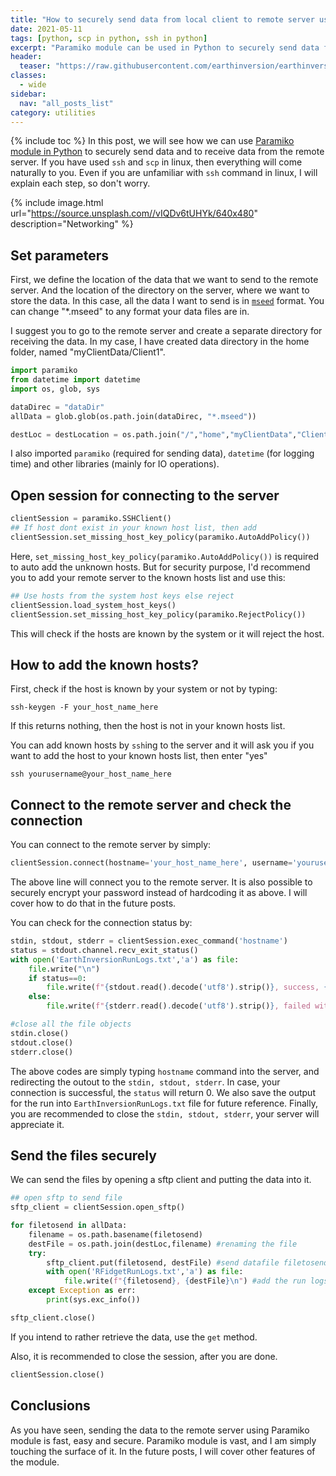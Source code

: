 ```yaml
---
title: "How to securely send data from local client to remote server using Paramiko (codes included)"
date: 2021-05-11
tags: [python, scp in python, ssh in python]
excerpt: "Paramiko module can be used in Python to securely send data from the local client to the remote server. It is analogous to the SSH and SCP in Linux."
header:
  teaser: "https://raw.githubusercontent.com/earthinversion/earthinversion-images/main/images/paramiko.jpg"
classes:
  - wide
sidebar:
  nav: "all_posts_list"
category: utilities
---
```


{% include toc %}
In this post, we will see how we can use [Paramiko module in Python](http://docs.paramiko.org/en/stable/index.html) to securely send data and to receive data from the remote server. If you have used `ssh` and `scp` in linux, then everything will come naturally to you. Even if you are unfamiliar with `ssh` command in linux, I will explain each step, so don't worry.

{% include image.html url="https://source.unsplash.com//vIQDv6tUHYk/640x480" description="Networking" %}

## Set parameters
First, we define the location of the data that we want to send to the remote server. And the location of the directory on the server, where we want to store the data. In this case, all the data I want to send is in [`mseed`](/utilities/converting-mseed-data-to-mat-and-analyzing-in-matlab/#what-is-miniseed-format) format. You can change "*.mseed" to any format your data files are in.

I suggest you to go to the remote server and create a separate directory for receiving the data. In my case, I have created data directory in the home folder, named "myClientData/Client1".

```python
import paramiko
from datetime import datetime
import os, glob, sys

dataDirec = "dataDir"
allData = glob.glob(os.path.join(dataDirec, "*.mseed"))

destLoc = destLocation = os.path.join("/","home","myClientData","Client1")
```

I also imported `paramiko` (required for sending data), `datetime` (for logging time) and other libraries (mainly for IO operations).

## Open session for connecting to the server
```python
clientSession = paramiko.SSHClient()
## If host dont exist in your known host list, then add
clientSession.set_missing_host_key_policy(paramiko.AutoAddPolicy())
```
Here, `set_missing_host_key_policy(paramiko.AutoAddPolicy())` is required to auto add the unknown hosts. But for security purpose, I'd recommend you to add your remote server to the known hosts list and use this:

```python
## Use hosts from the system host keys else reject
clientSession.load_system_host_keys()
clientSession.set_missing_host_key_policy(paramiko.RejectPolicy())
```
This will check if the hosts are known by the system or it will reject the host.

## How to add the known hosts?
First, check if the host is known by your system or not by typing:
```
ssh-keygen -F your_host_name_here
```

If this returns nothing, then the host is not in your known hosts list.

You can add known hosts by `ssh`ing to the server and it will ask you if you want to add the host to your known hosts list, then enter "yes"
```
ssh yourusername@your_host_name_here
```

## Connect to the remote server and check the connection

You can connect to the remote server by simply:
```python
clientSession.connect(hostname='your_host_name_here', username='yourusername',password='yourpasswordhere', port=22)
```

The above line will connect you to the remote server. It is also possible to securely encrypt your password instead of hardcoding it as above. I will cover how to do that in the future posts.

You can check for the connection status by:

```python
stdin, stdout, stderr = clientSession.exec_command('hostname')
status = stdout.channel.recv_exit_status()
with open('EarthInversionRunLogs.txt','a') as file:
    file.write("\n")
    if status==0:
        file.write(f"{stdout.read().decode('utf8').strip()}, success, {datetime.now().strftime('%d/%m/%Y %H:%M:%S')}\n")
    else:
        file.write(f"{stderr.read().decode('utf8').strip()}, failed with {status}, {datetime.now().strftime('%d/%m/%Y %H:%M:%S')}\n")

#close all the file objects
stdin.close()
stdout.close()
stderr.close()
```
The above codes are simply typing `hostname` command into the server, and redirecting the outout to the `stdin, stdout, stderr`. In case, your connection is successful, the `status` will return 0. We also save the output for the run into `EarthInversionRunLogs.txt` file for future reference. Finally, you are recommended to close the `stdin, stdout, stderr`, your server will appreciate it.

## Send the files securely
We can send the files by opening a sftp client and putting the data into it.

```python
## open sftp to send file
sftp_client = clientSession.open_sftp()

for filetosend in allData:
    filename = os.path.basename(filetosend)
    destFile = os.path.join(destLoc,filename) #renaming the file
    try:
        sftp_client.put(filetosend, destFile) #send datafile filetosend to destFile
        with open('RFidgetRunLogs.txt','a') as file:
            file.write(f"{filetosend}, {destFile}\n") #add the run logs
    except Exception as err:
        print(sys.exc_info())

sftp_client.close()
```

If you intend to rather retrieve the data, use the `get` method.

Also, it is recommended to close the session, after you are done.

```python
clientSession.close()
```

## Conclusions
As you have seen, sending the data to the remote server using Paramiko module is fast, easy and secure. Paramiko module is vast, and I am simply touching the surface of it. In the future posts, I will cover other features of the module.